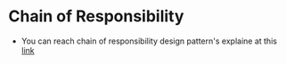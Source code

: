 # Chain of Responsibility

- You can reach chain of responsibility design pattern's explaine at this [link](https://hikmetcakir.medium.com/chain-of-responsibility-design-pattern-741c6873bcc8)
